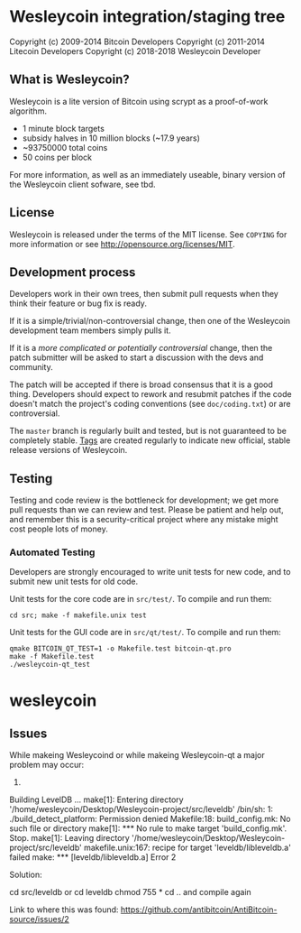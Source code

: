 Wesleycoin integration/staging tree
================================


Copyright (c) 2009-2014 Bitcoin Developers
Copyright (c) 2011-2014 Litecoin Developers
Copyright (c) 2018-2018 Wesleycoin Developer

What is Wesleycoin?
----------------

Wesleycoin is a lite version of Bitcoin using scrypt as a proof-of-work algorithm.
 - 1 minute block targets
 - subsidy halves in 10 million blocks (~17.9 years)
 - ~93750000 total coins
 - 50 coins per block

For more information, as well as an immediately useable, binary version of
the Wesleycoin client sofware, see tbd.

License
-------

Wesleycoin is released under the terms of the MIT license. See `COPYING` for more
information or see http://opensource.org/licenses/MIT.

Development process
-------------------

Developers work in their own trees, then submit pull requests when they think
their feature or bug fix is ready.

If it is a simple/trivial/non-controversial change, then one of the Wesleycoin
development team members simply pulls it.

If it is a *more complicated or potentially controversial* change, then the patch
submitter will be asked to start a discussion with the devs and community.

The patch will be accepted if there is broad consensus that it is a good thing.
Developers should expect to rework and resubmit patches if the code doesn't
match the project's coding conventions (see `doc/coding.txt`) or are
controversial.

The `master` branch is regularly built and tested, but is not guaranteed to be
completely stable. [Tags](https://github.com/wesleycoin-project/wesleycoin/tags) are created
regularly to indicate new official, stable release versions of Wesleycoin.

Testing
-------

Testing and code review is the bottleneck for development; we get more pull
requests than we can review and test. Please be patient and help out, and
remember this is a security-critical project where any mistake might cost people
lots of money.

### Automated Testing

Developers are strongly encouraged to write unit tests for new code, and to
submit new unit tests for old code.

Unit tests for the core code are in `src/test/`. To compile and run them:

    cd src; make -f makefile.unix test

Unit tests for the GUI code are in `src/qt/test/`. To compile and run them:

    qmake BITCOIN_QT_TEST=1 -o Makefile.test bitcoin-qt.pro
    make -f Makefile.test
    ./wesleycoin-qt_test

# wesleycoin

Issues
------

While makeing Wesleycoind or while makeing Wesleycoin-qt a major problem may occur:

1) 

Building LevelDB ...
make[1]: Entering directory '/home/wesleycoin/Desktop/Wesleycoin-project/src/leveldb'
/bin/sh: 1: ./build_detect_platform: Permission denied
Makefile:18: build_config.mk: No such file or directory
make[1]: *** No rule to make target 'build_config.mk'.  Stop.
make[1]: Leaving directory '/home/wesleycoin/Desktop/Wesleycoin-project/src/leveldb'
makefile.unix:167: recipe for target 'leveldb/libleveldb.a' failed
make: *** [leveldb/libleveldb.a] Error 2

Solution:

cd src/leveldb or cd leveldb
chmod 755 *
cd ..
and compile again

Link to where this was found: https://github.com/antibitcoin/AntiBitcoin-source/issues/2
